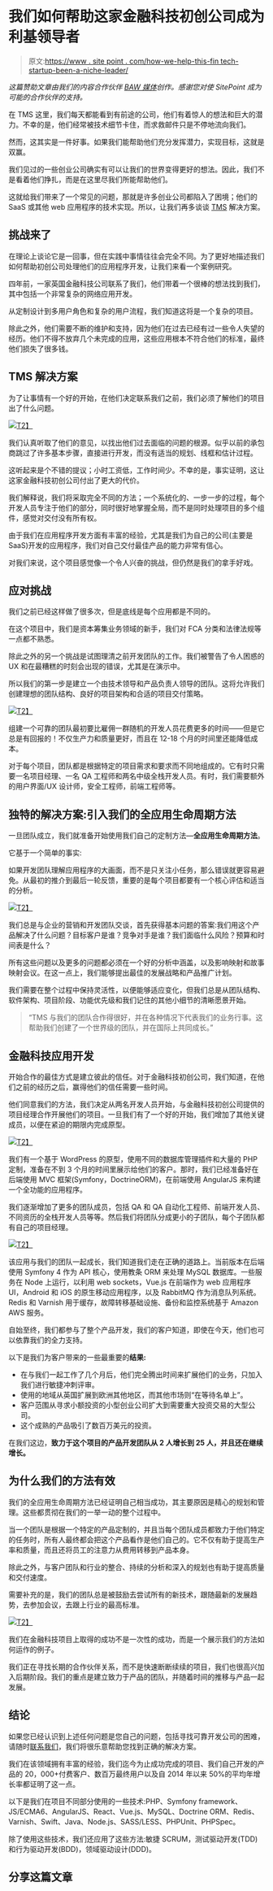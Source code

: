 # 我们如何帮助这家金融科技初创公司成为利基领导者

> 原文:[https://www . site point . com/how-we-help-this-fin tech-startup-been-a-niche-leader/](https://www.sitepoint.com/how-we-helped-this-fintech-startup-become-a-niche-leader/)

*这篇赞助文章由我们的内容合作伙伴 [BAW 媒体](https://bawmedia.com?utm_source=sitepoint.com&utm_campaign=oct18&utm_medium=content)创作。感谢您对使 SitePoint 成为可能的合作伙伴的支持。*

在 TMS 这里，我们每天都能看到有前途的公司，他们有着惊人的想法和巨大的潜力。不幸的是，他们经常被技术细节卡住，而求救邮件只是不停地流向我们。

然而，这其实是一件好事。如果我们能帮助他们充分发挥潜力，实现目标，这就是双赢。

我们见过的一些创业公司确实有可以让我们的世界变得更好的想法。因此，我们不是看着他们挣扎，而是在这里尽我们所能帮助他们。

这就给我们带来了一个常见的问题，那就是许多创业公司都陷入了困境；他们的 SaaS 或其他 web 应用程序的技术实现。所以，让我们再多谈谈 [TMS](https://tms-outsource.com/?utm_source=sitepoint.com&utm_campaign=oct18&utm_medium=content) 解决方案。

## 挑战来了

在理论上谈论它是一回事，但在实践中事情往往会完全不同。为了更好地描述我们如何帮助初创公司处理他们的应用程序开发，让我们来看一个案例研究。

四年前，一家英国金融科技公司联系了我们，他们带着一个很棒的想法找到我们，其中包括一个非常复杂的网络应用开发。

从定制设计到多用户角色和复杂的用户流程，我们知道这将是一个复杂的项目。

除此之外，他们需要不断的维护和支持，因为他们在过去已经有过一些令人失望的经历。他们不得不放弃几个未完成的应用，这些应用根本不符合他们的标准，最终他们损失了很多钱。

## TMS 解决方案

为了让事情有一个好的开始，在他们决定联系我们之前，我们必须了解他们的项目出了什么问题。

[![](../Images/807383d858a97ef5acb81e37fb0015ff.png)T2】](https://tms-outsource.com/?utm_source=sitepoint.com&utm_campaign=oct18&utm_medium=content)

我们认真听取了他们的意见，以找出他们过去面临的问题的根源。似乎以前的承包商跳过了许多基本步骤，直接进行开发，而没有适当的规划、线框和估计过程。

这听起来是个不错的提议；小时工资低，工作时间少。不幸的是，事实证明，这让这家金融科技初创公司付出了更大的代价。

我们解释说，我们将采取完全不同的方法；一个系统化的、一步一步的过程，每个开发人员专注于他们的部分，同时很好地掌握全局，而不是同时处理项目的多个组件，感觉对交付没有所有权。

由于我们在应用程序开发方面有丰富的经验，尤其是我们为自己的公司(主要是 SaaS)开发的应用程序，我们对自己交付最佳产品的能力非常有信心。

对我们来说，这个项目感觉像一个令人兴奋的挑战，但仍然是我们的拿手好戏。

## 应对挑战

我们之前已经这样做了很多次，但是底线是每个应用都是不同的。

在这个项目中，我们是资本筹集业务领域的新手，我们对 FCA 分类和法律法规等一点都不熟悉。

除此之外的另一个挑战是试图理清之前开发团队的工作。我们被警告了令人困惑的 UX 和在最糟糕的时刻会出现的错误，尤其是在演示中。

所以我们的第一步是建立一个由技术领导和产品负责人领导的团队。这将允许我们创建理想的团队结构、良好的项目架构和合适的项目交付策略。

[![](../Images/e9a12c5fc69e29750e002b2aa88c2737.png)T2】](https://tms-outsource.com/?utm_source=sitepoint.com&utm_campaign=oct18&utm_medium=content)

组建一个可靠的团队最初要比雇佣一群随机的开发人员花费更多的时间——但是它总是有回报的！不仅生产力和质量更好，而且在 12-18 个月的时间里还能降低成本。

对于每个项目，团队都是根据特定的项目需求和要求而不同地组成的。它有时只需要一名项目经理、一名 QA 工程师和两名中级全栈开发人员。有时，我们需要额外的用户界面/UX 设计师，安全工程师，前端工程师等。

## 独特的解决方案:引入我们的全应用生命周期方法

一旦团队成立，我们就准备开始使用我们自己的定制方法—**全应用生命周期方法**。

它基于一个简单的事实:

如果开发团队理解应用程序的大画面，而不是只关注小任务，那么错误就更容易避免。从最初的推介到最后一轮反馈，重要的是每个项目都要有一个核心评估和适当的分析。

[![](../Images/b33df0ed7149c06feb21d93393fa253e.png)T2】](https://tms-outsource.com/?utm_source=sitepoint.com&utm_campaign=oct18&utm_medium=content)

我们总是与企业的营销和开发团队交谈，首先获得基本问题的答案:我们用这个产品解决了什么问题？目标客户是谁？竞争对手是谁？我们面临什么风险？预算和时间表是什么？

所有这些问题以及更多的问题都必须在一个好的分析中涵盖，以及影响映射和故事映射会议。在这一点上，我们能够提出最佳的发展战略和产品推广计划。

我们需要在整个过程中保持灵活性，以便能够适应变化，但我们总是从团队结构、软件架构、项目阶段、功能优先级和我们记住的其他小细节的清晰愿景开始。

> “TMS 与我们的团队合作得很好，并在各种情况下代表我们的业务行事。这帮助我们创建了一个世界级的团队，并在国际上共同成长。”

## 金融科技应用开发

开始合作的最佳方式是建立彼此的信任。对于金融科技初创公司，我们知道，在他们之前的经历之后，赢得他们的信任需要一些时间。

他们同意我们的方法，我们决定从两名开发人员开始，与金融科技初创公司提供的项目经理合作开展他们的项目。一旦我们有了一个好的开始，我们增加了其他关键成员，以便在紧迫的期限内完成原型。

[![](../Images/f4c1d19c691567264b9980c5f5a11523.png)T2】](https://tms-outsource.com/?utm_source=sitepoint.com&utm_campaign=oct18&utm_medium=content)

我们有一个基于 WordPress 的原型，使用不同的数据库管理插件和大量的 PHP 定制，准备在不到 3 个月的时间里展示给他们的客户。那时，我们已经准备好在后端使用 MVC 框架(Symfony，DoctrineORM)，在前端使用 AngularJS 来构建一个全功能的应用程序。

我们逐渐增加了更多的团队成员，包括 QA 和 QA 自动化工程师、前端开发人员、不同资历的全栈开发人员等等。然后我们将团队分成更小的子团队，每个子团队都有自己的项目经理。

[![](../Images/f82b31e76e4d5a4e927f474f4551e887.png)T2】](https://tms-outsource.com/?utm_source=sitepoint.com&utm_campaign=oct18&utm_medium=content)

该应用与我们的团队一起成长，我们知道我们走在正确的道路上。当前版本在后端使用 Symfony 4 作为 API 核心，使用教条 ORM 来处理 MySQL 数据库。一些服务在 Node 上运行，以利用 web sockets，Vue.js 在前端作为 web 应用程序 UI，Android 和 iOS 的原生移动应用程序，以及 RabbitMQ 作为消息队列系统。Redis 和 Varnish 用于缓存，故障转移基础设施、备份和监控系统基于 Amazon AWS 服务。

自始至终，我们都参与了整个产品开发，我们的客户知道，即使在今天，他们也可以依靠我们的全力支持。

以下是我们为客户带来的一些最重要的**结果:**

*   在与我们一起工作了几个月后，他们完全腾出时间来扩展他们的业务，只加入我们进行敏捷冲刺评审。
*   使用的地域从英国扩展到欧洲其他地区，而其他市场则“在等待名单上”。
*   客户范围从寻求小额投资的小型创业公司扩大到需要重大投资交易的大型公司。
*   这个成熟的产品吸引了数百万美元的投资。

在我们这边，**致力于这个项目的产品开发团队从 2 人增长到 25 人，并且还在继续增长。**

## 为什么我们的方法有效

我们的全应用生命周期方法已经证明自己相当成功，其主要原因是精心的规划和管理。这些都贯彻在我们的一举一动的整个过程中。

当一个团队是根据一个特定的产品定制的，并且当每个团队成员都致力于他们特定的任务时，所有人最终都会把这个产品看作是他们自己的。它不仅有助于提高生产率和质量，而且还将员工的注意力从费用转移到产品本身。

除此之外，与客户团队和行业的整合、持续的分析和深入的规划也有助于提高质量和交付速度。

需要补充的是，我们的团队总是被鼓励去尝试所有的新技术，跟随最新的发展趋势，去参加会议，去跟上行业的最高标准。

[![](../Images/c35e17c3cf0e2fa22e7e8642bc4b61df.png)T2】](https://tms-outsource.com/?utm_source=sitepoint.com&utm_campaign=oct18&utm_medium=content)

我们在金融科技项目上取得的成功不是一次性的成功，而是一个展示我们的方法如何运作的例子。

我们正在寻找长期的合作伙伴关系，而不是快速断断续续的项目，我们也很高兴加入后期阶段。我们的重点是建立致力于产品的团队，并随着时间的推移与产品一起发展。

## 结论

如果您已经认识到上述任何问题是您自己的问题，包括寻找可靠开发公司的困难，请随时[联系我们](https://tms-outsource.com/contact/?utm_source=sitepoint.com&utm_campaign=oct18&utm_medium=content)，我们将很乐意帮助您找到正确的解决方案。

我们在该领域拥有丰富的经验，我们迄今为止成功完成的项目、我们自己开发的产品的 20，000+付费客户、数百万最终用户以及自 2014 年以来 50%的平均年增长率都证明了这一点。

以下是我们在项目不同部分使用的一些技术:PHP、Symfony framework、JS/ECMA6、AngularJS、React、Vue.js、MySQL、Doctrine ORM、Redis、Varnish、Swift、Java、Node.js、SASS/LESS、PHPUnit、PHPSpec。

除了使用这些技术，我们还应用了这些方法:敏捷 SCRUM，测试驱动开发(TDD)和行为驱动开发(BDD)，领域驱动设计(DDD)。

## 分享这篇文章